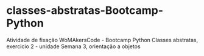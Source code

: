 # classes-abstratas-Bootcamp-Python

Atividade de fixação WoMAkersCode - Bootcamp Python 
Classes abstratas, exercicio 2 - unidade Semana 3, orientação a objetos
